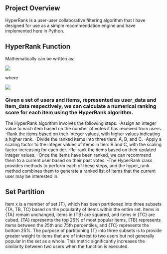 ## Project Overview

HyperRank is a user-user collaborative filtering algorithm that I have designed for use as a simple recommendation engine and have implemented here in Python.

## HyperRank Function

Mathematically can be written as:

![](https://latex.codecogs.com/svg.image?hr(x)=log\sum_{Uk\varepsilon&space;U}^{Un}((CU\cap&space;Uk)\Re&space;)Un)

where
 
![](https://latex.codecogs.com/svg.image?{X\varepsilon&space;\{TA&space;\vee&space;TB^{2}\vee&space;TC^{3}&space;\})

### Given a set of users and items, represented as user_data and item_data respectively, we can calculate a numerical ranking score for each item using the HyperRank algorithm.
The HyperRank algorithm involves the following steps:
-Assign an integer value to each item based on the number of votes it has received from users.
-Rank the items based on their integer values, with higher values indicating a higher rank.
-Divide the ranked items into three tiers: A, B, and C.
-Apply a scaling factor to the integer values of items in tiers B and C, with the scaling factor increasing for each tier.
-Re-rank the items based on their updated integer values.
-Once the items have been ranked, we can recommend them to a current user based on their past votes.
-The HyperRank class provides methods to perform each of these steps, and the hyper_rank method combines them to generate a ranked list of items that the current user may be interested in.

## Set Partition

Item x is a member of set {T}, which has been partitioned into three subsets {TA, TB, TC} based on the popularity of items within the entire set. Items in {TA} remain unchanged, items in {TB} are squared, and items in {TC} are cubed. {TA} represents the top 25% of most popular items, {TB} represents items between the 25th and 75th percentiles, and {TC} represents the bottom 25%. The purpose of partitioning {T} into three subsets is to provide greater weight to items that are of interest to two users but not generally popular in the set as a whole. This metric significantly increases the similarity between two users when the function is executed.
